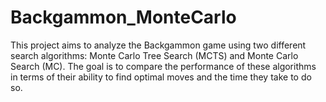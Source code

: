 # Backgammon_MonteCarlo
This project aims to analyze the Backgammon game using two different search algorithms: Monte Carlo Tree Search (MCTS) and Monte Carlo Search (MC). The goal is to compare the performance of these algorithms in terms of their ability to find optimal moves and the time they take to do so.

